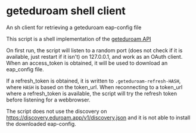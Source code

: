 # geteduroam shell client

An sh client for retrieving a geteduroam eap-config file

This script is a shell implementation of the [geteduroam API](https://www.geteduroam.app/developer/api/)

On first run, the script will listen to a random port (does not check if it is available, just restart if it isn't) on 127.0.0.1,
and work as an OAuth client.  When an access_token is obtained, it will be used to download an eap_config file.

If a refresh_token is obtained, it is written to `.geteduroam-refresh-HASH`, where `HASH` is based on the token_url.
When reconnecting to a token_url where a refresh_token is available, the script will try the refresh token before listening for a webbrowser.

The script does not use the discovery on https://discovery.eduroam.app/v1/discovery.json and it is not able to install the downloaded eap-config.
